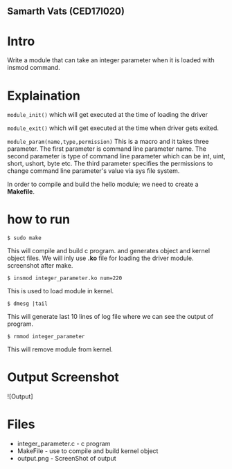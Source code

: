 ## Samarth Vats (CED17I020)
# Intro
Write a module that can take an integer parameter when it is loaded with insmod command.
# Explaination
```module_init()```  which will get executed at the time of loading the driver

```module_exit()``` which will get executed at the time when driver gets exited.

```module_param(name,type,permission)``` This is a macro and it takes three parameter. The first parameter is command line parameter name. The second parameter is type of command line parameter which can be int, uint, short, ushort, byte etc. The third parameter specifies the permissions to change command line parameter's value via sys file system. 

In order to compile and build the hello module; we need to create a **Makefile**.


# how to run
```
$ sudo make
```

This will compile and build c program. and generates object and kernel object files. We will inly use **.ko** file for loading the driver module.
screenshot after make.


```
$ insmod integer_parameter.ko num=220
```
This is used to load module in kernel.
```
$ dmesg |tail
```
This will generate last 10 lines of log file where we can see the output of program.
```
$ rmmod integer_parameter
```
This will remove module from kernel.
# Output Screenshot
![Output]

# Files
* integer_parameter.c - c program
* MakeFile - use to compile and build kernel object
* output.png - ScreenShot of output
